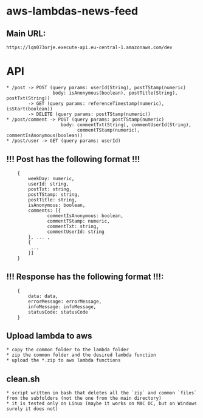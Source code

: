 # aws-lambdas-news-feed

## Main URL: 
    https://lqn073orje.execute-api.eu-central-1.amazonaws.com/dev
    
# API
```
* /post -> POST (query params: userId(String), postTStamp(numeric)
                 body: isAnonymous(boolean), postTitle(String), postTxt(String))
        -> GET (query params: referenceTimestamp(numeric), isStart(boolean))
        -> DELETE (query params: postTStamp(numeric))
* /post/comment -> POST (query params: postTStamp(numeric)
                    body: commentTxt(String), commentUserId(String), 
                          commentTStamp(numeric), commentIsAnonymous(boolean))
* /post/user -> GET (query params: userId)
```
## !!! Post has the following format !!!
```
    {
        weekDay: numeric,
        userId: string,
        postTxt: string,
        postTStamp: string,
        postTitle: string,
        isAnonymous: boolean,
        comments: [{
               commentIsAnonymous: boolean,
               commentTStamp: numeric,
               commentTxt: string,
               commentUserId: string 
        }, ... ,
        {
         ...   
        }]
    }
```
## !!! Response has the following format !!!: 
```
    {
        data: data,
        errorMessage: errorMessage,
        infoMessage: infoMessage,
        statusCode: statusCode
    }
```

## Upload lambda to aws
    * copy the common folder to the lambda folder
    * zip the common folder and the desired lambda function 
    * upload the *.zip to aws lambda functions

## clean.sh
    * script written in bash that deletes all the `zip` and common `files` from the subfolders (not the one from the main directory)
    * it is tested only on Linux (maybe it works on MAC OC, but on Windows surely it does not)

